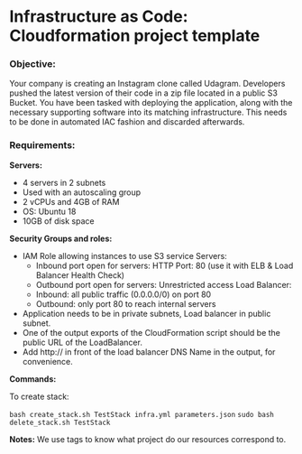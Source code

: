 # Infrastructure as Code: Cloudformation project template

### **Objective:**

Your company is creating an Instagram clone called Udagram. 
Developers pushed the latest version of their code in a zip file located in a public S3 Bucket.
You have been tasked with deploying the application, along with the necessary supporting software 
into its matching infrastructure. This needs to be done in automated IAC fashion and discarded afterwards.

### **Requirements:**

**Servers:**
* 4 servers in 2 subnets
* Used with an autoscaling group
* 2 vCPUs and 4GB of RAM
* OS: Ubuntu 18
* 10GB of disk space

**Security Groups and roles:**
* IAM Role allowing instances to use S3 service
Servers:
    * Inbound port open for servers: HTTP Port: 80 (use it with ELB & Load Balancer Health Check)
    * Outbound port open for servers: Unrestricted access
Load Balancer:
    * Inbound: all public traffic (0.0.0.0/0) on port 80
    * Outbound: only port 80 to reach internal servers
* Application needs to be in private subnets, Load balancer in public subnet.
* One of the output exports of the CloudFormation script should be the public URL of the LoadBalancer.
* Add http:// in front of the load balancer DNS Name in the output, for convenience.

**Commands:**

To create stack:

`bash create_stack.sh TestStack infra.yml parameters.json`
`sudo bash delete_stack.sh TestStack`

**Notes:**
We use tags to know what project do our resources correspond to.
